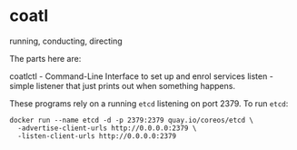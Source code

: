 # coatl
running, conducting, directing

The parts here are:

coatlctl - Command-Line Interface to set up and enrol services
listen - simple listener that just prints out when something happens.

These programs rely on a running `etcd` listening on port 2379.
To run `etcd`:

    docker run --name etcd -d -p 2379:2379 quay.io/coreos/etcd \
      -advertise-client-urls http://0.0.0.0:2379 \
      -listen-client-urls http://0.0.0.0:2379
